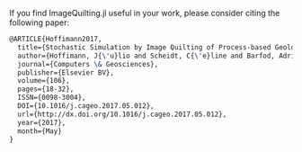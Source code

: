 If you find ImageQuilting.jl useful in your work, please consider citing the following paper:

```latex
@ARTICLE{Hoffimann2017,
  title={Stochastic Simulation by Image Quilting of Process-based Geological Models},
  author={Hoffimann, J{\'u}lio and Scheidt, C{\'e}line and Barfod, Adrian and Caers, Jef},
  journal={Computers \& Geosciences},
  publisher={Elsevier BV},
  volume={106},
  pages={18-32},
  ISSN={0098-3004},
  DOI={10.1016/j.cageo.2017.05.012},
  url={http://dx.doi.org/10.1016/j.cageo.2017.05.012},
  year={2017},
  month={May}
}
```
